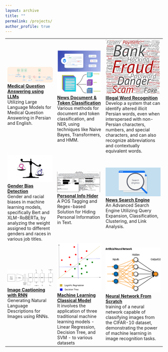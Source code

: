 ```yaml
---
layout: archive
title: ""
permalink: /projects/
author_profile: true
---
```

|     |     |     |
| --- | --- | --- |
![](/images/med-qa.png) [**Medical Question Answering using LLMs**](https://github.com/nonaghazizadeh/medical_question_answering) <br>Utilizing Large Language Models for Medical Question Answering in Persian and English.| ![](/images/clf-ner.png) [**News Document & Token Classification**](https://github.com/nonaghazizadeh/news_doc_token_classification) <br>Various methods for document and token classification, and NER, using techniques like Naive Bayes, Transformers, and HMM.| ![](/images/illegal.jpeg) [**Illegal Word Recognition**](https://github.com/nonaghazizadeh/illegal_word_recognition) <br>Develop a system that can identify altered illicit Persian words, even when interspersed with non-Persian characters, numbers, and special characters, and can also recognize abbreviations and contextually equivalent words.
|![](/images/bias.png) [**Gender Bias Detection**](https://github.com/nonaghazizadeh/gender_bias_detection) <br> Gender and racial biases in machine learning models, specifically Bert and XLM-RoBERTa, by analyzing the weight assigned to different genders and races in various job titles.| ![](/images/info-hider-img.png) [**Personal Info Hider**](https://github.com/nonaghazizadeh/personal_info_hider) <br>A POS Tagging and Regex-based Solution for Hiding Personal Information in Text. | ![](/images/search-engines-img.png) [**News Search Engine**](https://github.com/nonaghazizadeh/news-search-engine) <br>An Advanced Search Engine Utilizing Query Expansion, Classification, Clustering, and Link Analysis. |
|![](/images/img-caption.png) [**Image Captioning with RNN**](https://github.com/nonaghazizadeh/image-captioning) <br>Generating Natural Language Descriptions for Images using RNNs.|![](/images/ml.png) [**Machine Learning Classical Model**](https://github.com/nonaghazizadeh/classical_machine_learning_models) <br>It involves the application of three traditional machine learning models - Linear Regression, Decision Tree, and SVM - to various datasets|![](/images/nn.png) [**Neural Network From Scratch**](https://github.com/nonaghazizadeh/neural_network_from_scratch) <br> training of a neural network capable of classifying images from the CIFAR-10 dataset, demonstrating the power of machine learning in image recognition tasks.|
